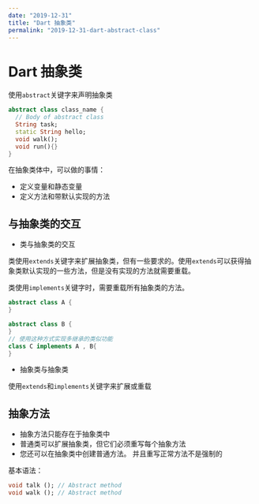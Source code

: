 ```yaml
---
date: "2019-12-31"
title: "Dart 抽象类"
permalink: "2019-12-31-dart-abstract-class"
---
```


# Dart 抽象类

使用`abstract`关键字来声明抽象类

```dart
abstract class class_name {
  // Body of abstract class
  String task;
  static String hello;
  void walk();
  void run(){}
}
```

在抽象类体中，可以做的事情：

- 定义变量和静态变量
- 定义方法和带默认实现的方法

## 与抽象类的交互

- 类与抽象类的交互

类使用`extends`关键字来扩展抽象类，但有一些要求的。使用`extends`可以获得抽象类默认实现的一些方法，但是没有实现的方法就需要重载。

类使用`implements`关键字时，需要重载所有抽象类的方法。

```Dart
abstract class A {
}

abstract class B {
}
// 使用这种方式实现多继承的类似功能
class C implements A , B{
}
```

- 抽象类与抽象类

使用`extends`和`implements`关键字来扩展或重载

## 抽象方法

- 抽象方法只能存在于抽象类中
- 普通类可以扩展抽象类，但它们必须重写每个抽象方法
- 您还可以在抽象类中创建普通方法。 并且重写正常方法不是强制的

基本语法：

```Dart
void talk (); // Abstract method
void walk (); // Abstract method
```
